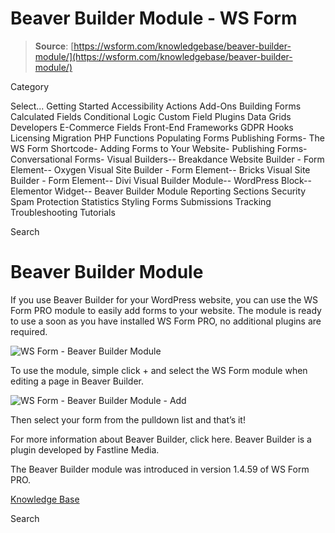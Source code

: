 # Beaver Builder Module - WS Form

> **Source**: [https://wsform.com/knowledgebase/beaver-builder-module/](https://wsform.com/knowledgebase/beaver-builder-module/)


Category

Select...
 Getting Started Accessibility Actions Add-Ons Building Forms Calculated Fields Conditional Logic Custom Field Plugins Data Grids Developers E-Commerce Fields Front-End Frameworks GDPR Hooks Licensing Migration PHP Functions Populating Forms Publishing Forms- The WS Form Shortcode- Adding Forms to Your Website- Publishing Forms- Conversational Forms- Visual Builders-- Breakdance Website Builder - Form Element-- Oxygen Visual Site Builder - Form Element-- Bricks Visual Site Builder - Form Element-- Divi Visual Builder Module-- WordPress Block-- Elementor Widget-- Beaver Builder Module Reporting Sections Security Spam Protection Statistics Styling Forms Submissions Tracking Troubleshooting Tutorials

Search

# Beaver Builder Module

If you use Beaver Builder for your WordPress website, you can use the WS Form PRO module to easily add forms to your website. The module is ready to use a soon as you have installed WS Form PRO, no additional plugins are required.

![WS Form - Beaver Builder Module](https://wsform.com/wp-content/uploads/2019/11/beaver_builder.jpg)

To use the module, simple click + and select the WS Form module when editing a page in Beaver Builder.

![WS Form - Beaver Builder Module - Add](https://wsform.com/wp-content/uploads/2019/11/beaver_builder_add.jpg)

Then select your form from the pulldown list and that’s it!

For more information about Beaver Builder, click here. Beaver Builder is a plugin developed by Fastline Media.

The Beaver Builder module was introduced in version 1.4.59 of WS Form PRO.

 

[Knowledge Base](https://wsform.com/knowledgebase/)

Search

